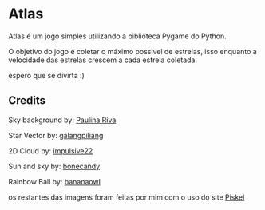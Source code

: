 # Atlas
 
Atlas é um jogo simples utilizando a biblioteca Pygame do Python.

O objetivo do jogo é coletar o máximo possivel de estrelas, isso enquanto a velocidade das estrelas crescem a cada estrela coletada.

espero que se divirta :)

## Credits

Sky background by: [Paulina Riva](https://opengameart.org/users/paur)

Star Vector by: [galangpiliang](https://opengameart.org/users/galangpiliang)

2D Cloud by: [impulsive22](https://opengameart.org/users/impulsive22)

Sun and sky by: [bonecandy](https://opengameart.org/users/bonecandy) 

Rainbow Ball by: [bananaowl](https://opengameart.org/content/rainbow-ball)

os restantes das imagens foram feitas por mim com o uso do site [Piskel](https://www.piskelapp.com/)
